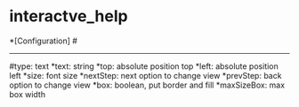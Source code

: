 interactve_help
===============
*[Configuration]
#<hr>
#type: text
*text: string
*top: absolute position top
*left: absolute position left
*size: font size
*nextStep: next option to change view
*prevStep: back option to change view
*box: boolean, put border and fill
*maxSizeBox: max box width

